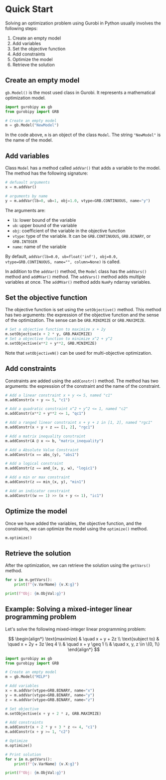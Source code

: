 # Quick Start

Solving an optimization problem using Gurobi in Python usually involves the following steps:

1. Create an empty model
2. Add variables
3. Set the objective function
4. Add constraints
5. Optimize the model
6. Retrieve the solution

## Create an empty model

`gb.Model()` is the most used class in Gurobi. It represents a mathematical optimization model.

```python
import gurobipy as gb
from gurobipy import GRB

# Create an empty model
m = gb.Model("NewModel")
```

In the code above, `m` is an object of the class `Model`. The string `"NewModel"` is the name of the model.

## Add variables

Class `Model` has a method called `addVar()` that adds a variable to the model. The method has the following signature:

```python
# defuault arguments
x = m.addVar()

# arguments by name
y = m.addVar(lb=0, ub=1, obj=1.0, vtype=GRB.CONTINUOUS, name="y")
```

The arguments are:

* `lb`: lower bound of the variable
* `ub`: upper bound of the variable
* `obj`: coefficient of the variable in the objective function
* `vtype`: type of the variable. It can be `GRB.CONTINUOUS`, `GRB.BINARY`, or `GRB.INTEGER`
* `name`: name of the variable

By default, `addVar(lb=0.0, ub=float('inf'), obj=0.0, vtype=GRB.CONTINUOUS, name="", column=None)` is called.

In addition to the `addVar()` method, the `Model` class has the `addVars()` method and `addMVar()` method. The `addVars()` method adds multiple variables at once. The `addMVar()` method adds `NumPy` ndarray variables.

## Set the objective function

The objective function is set using the `setObjective()` method. This method has two arguments: the expression of the objective function and the sense of the optimization. The sense can be `GRB.MINIMIZE` or `GRB.MAXIMIZE`.

```python
# Set a objective function to maximize x + 2y
m.setObjective(x + 2 * y, GRB.MAXIMIZE)
# Set a objective function to minimize x^2 + y^2
m.setObjective(x**2 + y**2, GRB.MINIMIZE)
```

Note that `setObjectiveN()` can be used for multi-objective optimization.

## Add constraints

Constraints are added using the `addConstr()` method. The method has two arguments: the expression of the constraint and the name of the constraint.

```python
# Add a linear constraint x + y <= 5, named "c1"
m.addConstr(x + y <= 5, "c1")

# Add a quadratic constraint x^2 + y^2 <= 1, named "c2"
m.addConstr(x**2 + y**2 <= 1, "qc1")

# Add a ranged linear constraint x + y + z in [1, 2], named "rgc1"
m.addConstr(x + y + z == [1, 2], "rgc1")

# Add a matrix inequality constraint
m.addConstr(A @ x <= b, "matrix_inequality")

# Add a Absolute Value Constraint
m.addConstr(x == abs_(y), "abs1")

# Add a logical constraint
m.addConstr(z == and_(x, y, w), "logic1")

# Add a min or max constraint
m.addConstr(z == min_(x, y), "min1")

# Add an indicator constraint
m.addConstr((w == 1) >> (x + y <= 1), "ic1")
```

## Optimize the model

Once we have added the variables, the objective function, and the constraints, we can optimize the model using the `optimize()` method.

```python
m.optimize()
```

## Retrieve the solution

After the optimization, we can retrieve the solution using the `getVars()` method.

```python
for v in m.getVars():
    print(f"{v.VarName} {v.X:g}")

print(f"Obj: {m.ObjVal:g}")
```

## Example: Solving a mixed-integer linear programming problem

Let's solve the following mixed-integer linear programming problem:

$$
\begin{align*} \text{maximize} & \quad x + y + 2z \\ \text{subject to} & \quad x + 2y + 3z \leq 4 \\ & \quad x + y \geq 1 \\ & \quad x, y, z \in \{0, 1\} \end{align*}
$$

```python
import gurobipy as gb
from gurobipy import GRB

# Create an empty model
m = gb.Model("MILP")

# Add variables
x = m.addVar(vtype=GRB.BINARY, name="x")
y = m.addVar(vtype=GRB.BINARY, name="y")
z = m.addVar(vtype=GRB.BINARY, name="z")

# Set objective
m.setObjective(x + y + 2 * z, GRB.MAXIMIZE)

# Add constraints
m.addConstr(x + 2 * y + 3 * z <= 4, "c1")
m.addConstr(x + y >= 1, "c2")

# Optimize
m.optimize()

# Print solution
for v in m.getVars():
    print(f"{v.VarName} {v.X:g}")

print(f"Obj: {m.ObjVal:g}")
```
